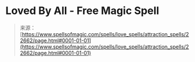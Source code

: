 <!--yml

category: 未分类

date: 2024-06-12 19:07:08

-->

# Loved By All - Free Magic Spell

> 来源：[https://www.spellsofmagic.com/spells/love_spells/attraction_spells/22662/page.html#0001-01-01](https://www.spellsofmagic.com/spells/love_spells/attraction_spells/22662/page.html#0001-01-01)
